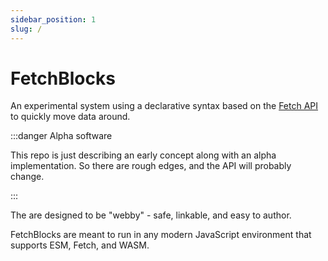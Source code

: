 ```yaml
---
sidebar_position: 1
slug: /
---
```


# FetchBlocks

An experimental system using a declarative syntax based on the [Fetch API](https://developer.mozilla.org/en-US/docs/Web/API/Fetch_API) to quickly move data around.

:::danger Alpha software

This repo is just describing an early concept along with an alpha implementation. So there are rough edges, and the API will probably change.

:::

The are designed to be "webby" - safe, linkable, and easy to author.

FetchBlocks are meant to run in any modern JavaScript environment that supports ESM, Fetch, and WASM.
